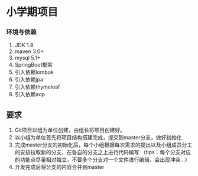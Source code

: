 # 小学期项目

### 环境与依赖

1. JDK 1.8
2. maven 3.0+
3. mysql 5.1+
4. SpringBoot框架
5. 引入依赖lombok
6. 引入依赖jpa
7. 引入依赖thymeleaf
8. 引入依赖aop



## 要求



1. Git项目以组为单位创建，由组长将项目创建好。
2. 以小组为单位首先将项目结构搭建完成，提交到master分支，做好初始化
3. 完成master分支的初始化后，每个小组根据每次需求的提出以及小组成员分工的安排拉取新的分支，在各自的分支之上进行代码编写
（tips：每个分支对应的功能点尽量相对独立，不要多个分支对一个文件进行编辑，会出现冲突...）
4. 开发完成后将分支的内容合并到master

